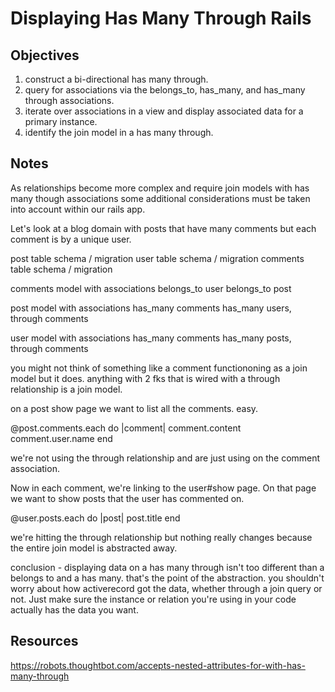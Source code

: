 
# Displaying Has Many Through Rails

## Objectives

1. construct a bi-directional has many through.
2. query for associations via the belongs_to, has_many, and has_many through associations.
3. iterate over associations in a view and display associated data for a primary instance.
4. identify the join model in a has many through.

## Notes

As relationships become more complex and require join models with has many though associations some additional considerations must be taken into account within our rails app.

Let's look at a blog domain with posts that have many comments but each comment is by a unique user.

post table schema / migration
user table schema / migration
comments table schema / migration

comments model with associations
  belongs_to user
  belongs_to post

post model with associations
  has_many comments
  has_many users, through comments

user model with associations
  has_many comments
  has_many posts, through comments

you might not think of something like a comment functiononing as a join model but it does. anything with 2 fks that is wired with a through relationship is a join model.

on a post show page we want to list all the comments. easy.

@post.comments.each do |comment|
  comment.content
  comment.user.name
end

we're not using the through relationship and are just using on the comment association.

Now in each comment, we're linking to the user#show page. On that page we want to show posts that the user has commented on.

@user.posts.each do |post|
  post.title
end

we're hitting the through relationship but nothing really changes because the entire join model is abstracted away.

conclusion - displaying data on a has many through isn't too different than a belongs to and a has many. that's the point of the abstraction. you shouldn't worry about how activerecord got the data, whether through a join query or not. Just make sure the instance or relation you're using in your code actually has the data you want.


## Resources

https://robots.thoughtbot.com/accepts-nested-attributes-for-with-has-many-through
